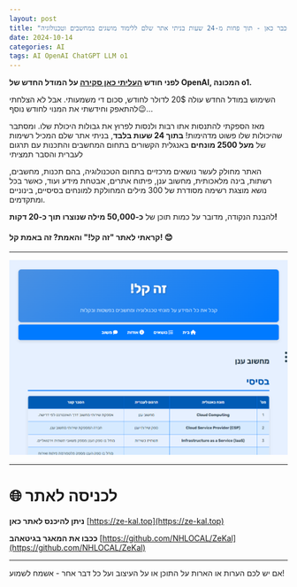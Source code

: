```yaml
---
layout: post
title: "העתיד כבר כאן - תוך פחות מ-24 שעות בניתי אתר שלם ללימוד מושגים במחשבים וטכנולוגיה"
date: 2024-10-14
categories: AI
tags: AI OpenAI ChatGPT LLM o1
---
```


**לפני חודש [העליתי כאן סקירה](https://mitmachim.top/post/850443) על המודל החדש של OpenAI, המכונה o1.**

השימוש במודל החדש עולה 20$ לדולר לחודש, סכום די משמעותי. אבל לא הצלחתי להתאפק וחידשתי את המנוי לחודש נוסף😉...

מאז הספקתי להתנסות אתו רבות ולנסות לפרוץ את גבולות היכולת שלו. ומסתבר שהיכולות שלו פשוט מדהימות! **בתוך 24 שעות בלבד**, בניתי אתר שלם המכיל רשימות של **מעל 2500 מונחים** באנגלית הקשורים בתחום המחשבים והתכנות עם תרגום לעברית והסבר תמציתי

האתר מחולק לעשר נושאים מרכזיים בתחום הטכנולוגיה, בהם תכנות, מחשבים, רשתות, בינה מלאכותית, מחשוב ענן, פיתוח אתרים, אבטחת מידע ועוד, כאשר בכל נושא מוצגת רשימה מסודרת של 300 מילים המחולקת למונחים בסיסיים, בינוניים ומתקדמים.

להבנת הנקודה, מדובר על כמות תוכן של **כ-50,000 מילה שנוצרו תוך כ-20 דקות!**

#### **קראתי לאתר "זה קל!" והאמת? זה באמת קל! 😊**
---

![b7bfcb26-a4a6-4c5c-9a8f-e7eb35ad0447-image.png](/assets/images/b7bfcb26-a4a6-4c5c-9a8f-e7eb35ad0447-image.png) 

---

# **🌐 לכניסה לאתר**

**ניתן להיכנס לאתר כאן**
[https://ze-kal.top](https://ze-kal.top)

**ככבו את המאגר בגיטאהב**
[https://github.com/NHLOCAL/ZeKal](https://github.com/NHLOCAL/ZeKal)

---
אם יש לכם הערות או הארות על התוכן או על העיצוב ועל כל דבר אחר - אשמח לשמוע!